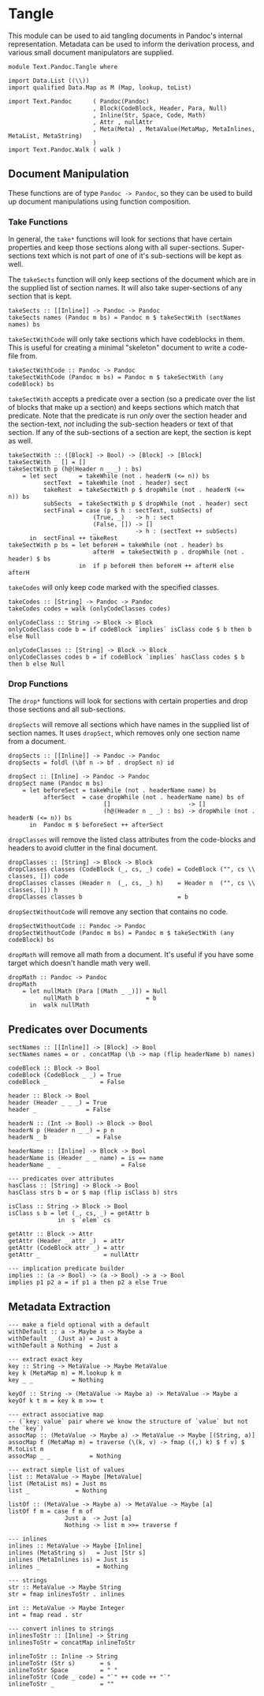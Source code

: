 Tangle
======

This module can be used to aid tangling documents in Pandoc's internal
representation. Metadata can be used to inform the derivation process, and
various small document manipulators are supplied.

``` {.haskell .lib}
module Text.Pandoc.Tangle where

import Data.List ((\\))
import qualified Data.Map as M (Map, lookup, toList)

import Text.Pandoc      ( Pandoc(Pandoc)
                        , Block(CodeBlock, Header, Para, Null)
                        , Inline(Str, Space, Code, Math)
                        , Attr , nullAttr
                        , Meta(Meta) , MetaValue(MetaMap, MetaInlines, MetaList, MetaString)
                        )
import Text.Pandoc.Walk ( walk )
```

Document Manipulation
---------------------

These functions are of type `Pandoc -> Pandoc`, so they can be used to build up
document manipulations using function composition.

### Take Functions

In general, the `take*` functions will look for sections that have certain
properties and keep those sections along with all super-sections. Super-sections
text which is not part of one of it's sub-sections will be kept as well.

The `takeSects` function will only keep sections of the document which are in
the supplied list of section names. It will also take super-sections of any
section that is kept.

``` {.haskell .lib}
takeSects :: [[Inline]] -> Pandoc -> Pandoc
takeSects names (Pandoc m bs) = Pandoc m $ takeSectWith (sectNames names) bs
```

`takeSectWithCode` will only take sections which have codeblocks in them. This
is useful for creating a minimal "skeleton" document to write a code-file from.

``` {.haskell .lib}
takeSectWithCode :: Pandoc -> Pandoc
takeSectWithCode (Pandoc m bs) = Pandoc m $ takeSectWith (any codeBlock) bs
```

`takeSectWith` accepts a predicate over a section (so a predicate over the list
of blocks that make up a section) and keeps sections which match that predicate.
Note that the predicate is run *only* over the section header and the
section-text, *not* including the sub-section headers or text of that section.
If any of the sub-sections of a section are kept, the section is kept as well.

``` {.haskell .lib}
takeSectWith :: ([Block] -> Bool) -> [Block] -> [Block]
takeSectWith _ [] = []
takeSectWith p (h@(Header n _ _) : bs)
    = let sect      = takeWhile (not . headerN (<= n)) bs
          sectText  = takeWhile (not . header) sect
          takeRest  = takeSectWith p $ dropWhile (not . headerN (<= n)) bs
          subSects  = takeSectWith p $ dropWhile (not . header) sect
          sectFinal = case (p $ h : sectText, subSects) of
                        (True, _)   -> h : sect
                        (False, []) -> []
                        _           -> h : (sectText ++ subSects)
      in  sectFinal ++ takeRest
takeSectWith p bs = let beforeH = takeWhile (not . header) bs
                        afterH  = takeSectWith p . dropWhile (not . header) $ bs
                    in  if p beforeH then beforeH ++ afterH else afterH
```

`takeCodes` will only keep code marked with the specified classes.

``` {.haskell .lib}
takeCodes :: [String] -> Pandoc -> Pandoc
takeCodes codes = walk (onlyCodeClasses codes)

onlyCodeClass :: String -> Block -> Block
onlyCodeClass code b = if codeBlock `implies` isClass code $ b then b else Null

onlyCodeClasses :: [String] -> Block -> Block
onlyCodeClasses codes b = if codeBlock `implies` hasClass codes $ b then b else Null
```

### Drop Functions

The `drop*` functions will look for sections with certain properties and drop
those sections and all sub-sections.

`dropSects` will remove all sections which have names in the supplied list of
section names. It uses `dropSect`, which removes only one section name from a
document.

``` {.haskell .lib}
dropSects :: [[Inline]] -> Pandoc -> Pandoc
dropSects = foldl (\bf n -> bf . dropSect n) id

dropSect :: [Inline] -> Pandoc -> Pandoc
dropSect name (Pandoc m bs)
    = let beforeSect = takeWhile (not . headerName name) bs
          afterSect  = case dropWhile (not . headerName name) bs of
                           []                      -> []
                           (h@(Header n _ _) : bs) -> dropWhile (not . headerN (<= n)) bs
      in  Pandoc m $ beforeSect ++ afterSect
```

`dropClasses` will remove the listed class attributes from the code-blocks and
headers to avoid clutter in the final document.

``` {.haskell .lib}
dropClasses :: [String] -> Block -> Block
dropClasses classes (CodeBlock (_, cs, _) code) = CodeBlock ("", cs \\ classes, []) code
dropClasses classes (Header n  (_, cs, _) h)    = Header n  ("", cs \\ classes, []) h
dropClasses classes b                           = b
```

`dropSectWithoutCode` will remove any section that contains no code.

``` {.haskell .lib}
dropSectWithoutCode :: Pandoc -> Pandoc
dropSectWithoutCode (Pandoc m bs) = Pandoc m $ takeSectWith (any codeBlock) bs
```

`dropMath` will remove all math from a document. It's useful if you have some
target which doesn't handle math very well.

``` {.haskell .lib}
dropMath :: Pandoc -> Pandoc
dropMath
    = let nullMath (Para [(Math _ _)]) = Null
          nullMath b                   = b
      in  walk nullMath
```

Predicates over Documents
-------------------------

``` {.haskell .lib}
sectNames :: [[Inline]] -> [Block] -> Bool
sectNames names = or . concatMap (\b -> map (flip headerName b) names)

codeBlock :: Block -> Bool
codeBlock (CodeBlock _ _) = True
codeBlock _               = False

header :: Block -> Bool
header (Header _ _ _) = True
header _              = False

headerN :: (Int -> Bool) -> Block -> Bool
headerN p (Header n _ _) = p n
headerN _ b              = False

headerName :: [Inline] -> Block -> Bool
headerName is (Header _ _ name) = is == name
headerName _  _                 = False

--- predicates over attributes
hasClass :: [String] -> Block -> Bool
hasClass strs b = or $ map (flip isClass b) strs

isClass :: String -> Block -> Bool
isClass s b = let (_, cs, _) = getAttr b
              in  s `elem` cs

getAttr :: Block -> Attr
getAttr (Header _ attr _)  = attr
getAttr (CodeBlock attr _) = attr
getAttr _                  = nullAttr

--- implication predicate builder
implies :: (a -> Bool) -> (a -> Bool) -> a -> Bool
implies p1 p2 a = if p1 a then p2 a else True
```

Metadata Extraction
-------------------

``` {.haskell .lib}
--- make a field optional with a default
withDefault :: a -> Maybe a -> Maybe a
withDefault _ (Just a) = Just a
withDefault a Nothing  = Just a

--- extract exact key
key :: String -> MetaValue -> Maybe MetaValue
key k (MetaMap m) = M.lookup k m
key _ _           = Nothing

keyOf :: String -> (MetaValue -> Maybe a) -> MetaValue -> Maybe a
keyOf k t m = key k m >>= t

--- extract associative map
-- (`key: value` pair where we know the structure of `value` but not the `key`)
assocMap :: (MetaValue -> Maybe a) -> MetaValue -> Maybe [(String, a)]
assocMap f (MetaMap m) = traverse (\(k, v) -> fmap ((,) k) $ f v) $ M.toList m
assocMap _ _           = Nothing

--- extract simple list of values
list :: MetaValue -> Maybe [MetaValue]
list (MetaList ms) = Just ms
list _             = Nothing

listOf :: (MetaValue -> Maybe a) -> MetaValue -> Maybe [a]
listOf f m = case f m of
                Just a  -> Just [a]
                Nothing -> list m >>= traverse f

--- inlines
inlines :: MetaValue -> Maybe [Inline]
inlines (MetaString s)   = Just [Str s]
inlines (MetaInlines is) = Just is
inlines _                = Nothing

--- strings
str :: MetaValue -> Maybe String
str = fmap inlinesToStr . inlines

int :: MetaValue -> Maybe Integer
int = fmap read . str

--- convert inlines to strings
inlinesToStr :: [Inline] -> String
inlinesToStr = concatMap inlineToStr

inlineToStr :: Inline -> String
inlineToStr (Str s)       = s
inlineToStr Space         = " "
inlineToStr (Code _ code) = "`" ++ code ++ "`"
inlineToStr _             = ""
```
